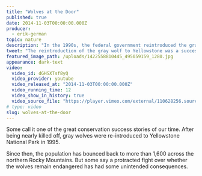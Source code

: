 ```yaml
---
title: "Wolves at the Door"
published: true
date: 2014-11-03T00:00:00.000Z
producer:
  - erik-german
topic: nature
description: "In the 1990s, the federal government reintroduced the gray wolf to Yellowstone National Park. It was considered a big success. And that’s when the real fight began."
tweet: "The reintroduction of the gray wolf to Yellowstone was a success. And that’s when the trouble began"
featured_image_path: /uploads/1422558810445_495059159_1280.jpg
appearance: dark-text
video:
  video_id: dGHSXTsf8yQ
  video_provider: youtube
  video_released_at: "2014-11-03T00:00:00.000Z"
  video_running_time: 12
  video_show_in_history: true
  video_source_file: "https://player.vimeo.com/external/110628256.source.mov?s=bacf53b958d0cf2355161f0df3942dd5&profile_id=0&download=1"
# type: video
slug: wolves-at-the-door
---
```


Some call it one of the great conservation success stories of our time. After being nearly killed off, gray wolves were re-introduced to Yellowstone National Park in 1995.

Since then, the population has bounced back to more than 1,600 across the northern Rocky Mountains. But some say a protracted fight over whether the wolves remain endangered has had some unintended consequences.

